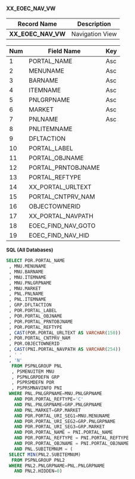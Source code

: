 #### **XX_EOEC_NAV_VW** 
| Record Name         | Description        |  
| ------------------- | ------------------ | 
| **XX_EOEC_NAV_VW**  | Navigation View    |

| Num | Field Name         | Key | 
| --- | ------------------ | --- | 
| 1   | PORTAL_NAME        | Asc |
| 2   | MENUNAME           | Asc |
| 3   | BARNAME            | Asc |
| 4   | ITEMNAME           | Asc |
| 5   | PNLGRPNAME         | Asc |
| 6   | MARKET             | Asc |
| 7   | PNLNAME            | Asc |
| 8   | PNLITEMNAME        |     |
| 9   | DFLTACTION         |     |
| 10  | PORTAL_LABEL       |     |
| 11  | PORTAL_OBJNAME     |     |
| 12  | PORTAL_PRNTOBJNAME |     |
| 13  | PORTAL_REFTYPE     |     |
| 14  | XX_PORTAL_URLTEXT  |     |
| 15  | PORTAL_CNTPRV_NAM  |     |
| 16  | OBJECTOWNERID      |     |
| 17  | XX_PORTAL_NAVPATH  |     |
| 18  | EOEC_FIND_NAV_GOTO |     |
| 19  | EOEC_FIND_NAV_HID  |     |

 <font size="2">**SQL (All Databases)**</font> 
 
``` SQL
SELECT POR.PORTAL_NAME   
 , MNU.MENUNAME   
 , MNU.BARNAME   
 , MNU.ITEMNAME   
 , MNU.PNLGRPNAME   
 , MNU.MARKET   
 , PNL.PNLNAME   
 , PNL.ITEMNAME   
 , GRP.DFLTACTION   
 , POR.PORTAL_LABEL   
 , POR.PORTAL_OBJNAME   
 , POR.PORTAL_PRNTOBJNAME   
 , POR.PORTAL_REFTYPE   
 , CAST(POR.PORTAL_URLTEXT AS VARCHAR(150))   
 , POR.PORTAL_CNTPRV_NAM   
 , POR.OBJECTOWNERID   
 , CAST(PNI.PORTAL_NAVPATH AS VARCHAR(254))   
 , ' '   
 , 'N'   
  FROM PSPNLGROUP PNL   
  , PSMENUITEM MNU   
  , PSPNLGRPDEFN GRP   
  , PSPRSMDEFN POR   
  , PSPRSMNAVINFO PNI   
 WHERE PNL.PNLGRPNAME=MNU.PNLGRPNAME   
   AND POR.PORTAL_REFTYPE='C'   
   AND PNL.PNLGRPNAME=GRP.PNLGRPNAME   
   AND PNL.MARKET=GRP.MARKET   
   AND POR.PORTAL_URI_SEG1=MNU.MENUNAME   
   AND POR.PORTAL_URI_SEG2=GRP.PNLGRPNAME   
   AND POR.PORTAL_URI_SEG3=GRP.MARKET   
   AND POR.PORTAL_NAME = PNI.PORTAL_NAME  
   AND POR.PORTAL_REFTYPE = PNI.PORTAL_REFTYPE   
   AND POR.PORTAL_OBJNAME = PNI.PORTAL_OBJNAME   
   AND PNL.SUBITEMNUM = (   
 SELECT MIN(PNL2.SUBITEMNUM)   
  FROM PSPNLGROUP PNL2   
 WHERE PNL2.PNLGRPNAME=PNL.PNLGRPNAME   
   AND PNL2.HIDDEN=0)
```
